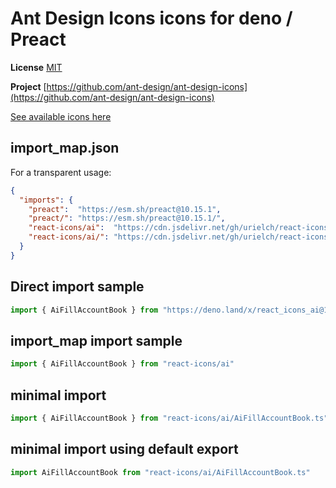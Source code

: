 # Ant Design Icons icons for deno / Preact

**License** [MIT](https://opensource.org/licenses/MIT)

**Project** [https://github.com/ant-design/ant-design-icons](https://github.com/ant-design/ant-design-icons)

[See available icons here](https://react-icons.github.io/react-icons/icons?name=ai)

## import_map.json

For a transparent usage:

```json
{
  "imports": {
    "preact":  "https://esm.sh/preact@10.15.1",
    "preact/": "https://esm.sh/preact@10.15.1/",
    "react-icons/ai":  "https://cdn.jsdelivr.net/gh/urielch/react-icons-ai@1.0.5/mod.ts",
    "react-icons/ai/": "https://cdn.jsdelivr.net/gh/urielch/react-icons-ai@1.0.5/ico/",
  }
}
```

## Direct import sample

```ts
import { AiFillAccountBook } from "https://deno.land/x/react_icons_ai@1.0.5/mod.ts"
```

## import_map import sample

```ts
import { AiFillAccountBook } from "react-icons/ai"
```

## minimal import

```ts
import { AiFillAccountBook } from "react-icons/ai/AiFillAccountBook.ts"
```

## minimal import using default export

```ts
import AiFillAccountBook from "react-icons/ai/AiFillAccountBook.ts"
```

